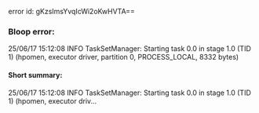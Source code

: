 error id: gKzsImsYvqIcWi2oKwHVTA==
### Bloop error:

25/06/17 15:12:08 INFO TaskSetManager: Starting task 0.0 in stage 1.0 (TID 1) (hpomen, executor driver, partition 0, PROCESS_LOCAL, 8332 bytes)
#### Short summary: 

25/06/17 15:12:08 INFO TaskSetManager: Starting task 0.0 in stage 1.0 (TID 1) (hpomen, executor driv...
